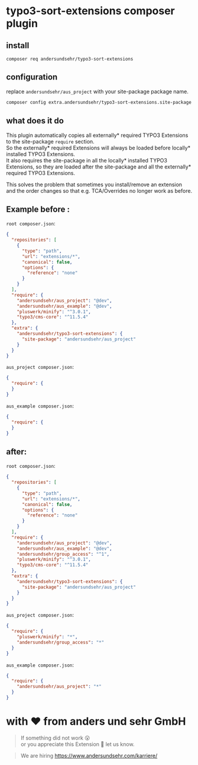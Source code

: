# typo3-sort-extensions composer plugin

## install

``composer req andersundsehr/typo3-sort-extensions``

## configuration

replace `andersundsehr/aus_project` with your site-package package name.
````sh
composer config extra.andersundsehr/typo3-sort-extensions.site-package andersundsehr/aus_project
````

## what does it do

This plugin automatically copies all externally* required TYPO3 Extensions to the site-package `require` section.  
So the externally* required Extensions will always be loaded before locally* installed TYPO3 Extensions.  
It also requires the site-package in all the locally* installed TYPO3 Extensions, so they are loaded after the site-package and all the externally* required TYPO3 Extensions.  

This solves the problem that sometimes you install/remove an extension and the order changes so that e.g. TCA/Overrides no longer work as before.

## Example before :
`root composer.json`:
````json
{
  "repositories": [
    {
      "type": "path",
      "url": "extensions/*",
      "canonical": false,
      "options": {
        "reference": "none"
      }
    }
  ],
  "require": {
    "andersundsehr/aus_project": "@dev",
    "andersundsehr/aus_example": "@dev",
    "pluswerk/minify": "^3.0.1",
    "typo3/cms-core": "^11.5.4"
  },
  "extra": {
    "andersundsehr/typo3-sort-extensions": {
      "site-package": "andersundsehr/aus_project"
    }
  }
}
````
`aus_project composer.json`:
````json
{
  "require": {
  }
}
````
`aus_example composer.json`:
````json
{
  "require": {
  }
}
````


## after:
`root composer.json`:
````json
{
  "repositories": [
    {
      "type": "path",
      "url": "extensions/*",
      "canonical": false,
      "options": {
        "reference": "none"
      }
    }
  ],
  "require": {
    "andersundsehr/aus_project": "@dev",
    "andersundsehr/aus_example": "@dev",
    "andersundsehr/group_access": "^1",
    "pluswerk/minify": "^3.0.1",
    "typo3/cms-core": "^11.5.4"
  },
  "extra": {
    "andersundsehr/typo3-sort-extensions": {
      "site-package": "andersundsehr/aus_project"
    }
  }
}
````
`aus_project composer.json`:
````json
{
  "require": {
    "pluswerk/minify": "*",
    "andersundsehr/group_access": "*"
  }
}
````
`aus_example composer.json`:
````json
{
  "require": {
    "andersundsehr/aus_project": "*"
  }
}
````

# with ♥️ from anders und sehr GmbH

> If something did not work 😮  
> or you appreciate this Extension 🥰 let us know.

> We are hiring https://www.andersundsehr.com/karriere/


